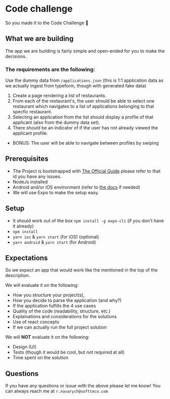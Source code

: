 # Code challenge

So you made it to the Code Challenge 🥳

## What we are building

The app we are building is fairly simple and open-ended for you to make the decisions.

### The requirements are the following:

Use the dummy data from `/applications.json` (this is 1:1 application data as we actually ingest from typeform, though with generated fake data)

1. Create a page rendering a list of restaurants.
2. From each of the restaurant's, the user should be able to select one restaurant which navigates to a list of applications belonging to that specfic restaurant.
3. Selecting an application from the list should display a profile of that applicant (also from the dummy data set).
4. There should be an indicator of if the user has not already viewed the applicant profile.

- BONUS: The user will be able to navigate between profiles by swiping

## Prerequisites

- The Project is bootstrapped with [The Official Guide](https://github.com/react-native-community/cli) please refer to that id you have any issues.
- NodeJs installed
- Android and/or iOS environment (refer to [the docs](https://reactnative.dev/docs/environment-setup) if needed)
- We will use Expo to make the setup easy.

## Setup

- It should work out of the box `npm install -g expo-cli` (if you don't have it already)
- `npm install`
- `yarn ios` & `yarn start` (for iOS) (optional)
- `yarn android` & `yarn start` (for Android)

## Expectations

So we expect an app that would work like the mentioned in the top of the description.

We will evaluate it on the following:

- How you structure your project(s),
- How you decide to parse the application (and why?)
- If the application fulfills the 4 use cases
- Quality of the code (readability, structure, etc.)
- Explainations and considerations for the solutions
- Use of react concepts
- If we can actually run the full project solution

We will **NOT** evaluate it on the following:

- Design (UI)
- Tests (though it would be cool, but not required at all)
- Time spent on the solution

## Questions

If you have any questions or issue with the above please let me know! You can always reach me at `r.navarych@softteco.com`
